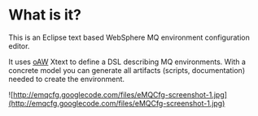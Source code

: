# What is it? #

This is an Eclipse text based WebSphere MQ environment configuration editor.

It uses [oAW](http://www.openarchitectureware.org) Xtext to define a DSL describing MQ environments.
With a concrete model you can generate all artifacts (scripts, documentation) needed to create the environment.

![http://emqcfg.googlecode.com/files/eMQCfg-screenshot-1.jpg](http://emqcfg.googlecode.com/files/eMQCfg-screenshot-1.jpg)